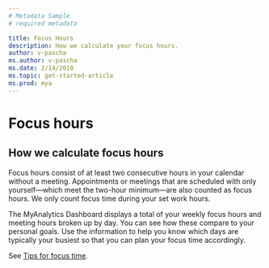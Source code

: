```yaml
---
# Metadata Sample
# required metadata

title: Focus Hours
description: How we calculate your focus hours. 
author: v-pascha
ms.author: v-pascha
ms.date: 2/14/2018
ms.topic: get-started-article
ms.prod: mya
---
```


# Focus hours

## How we calculate focus hours

Focus hours consist of at least two consecutive hours in your calendar without a meeting. Appointments or meetings that are scheduled with only yourself—which meet the two-hour minimum—are also counted as focus hours. We only count focus time during your set work hours.

The MyAnalytics Dashboard displays a total of your weekly focus hours and meeting hours broken up by day. You can see how these compare to your personal goals. Use the information to help you know which days are typically your busiest so that you can plan your focus time accordingly.

See [Tips for focus time](../../Overview/Tips.md#tips-for-focus-time).
